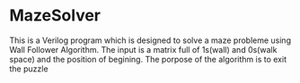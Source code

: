 # MazeSolver
This is a Verilog program which is designed to solve a maze probleme using Wall Follower Algorithm. The input is a matrix full of 1s(wall) and 0s(walk space) and the position of begining. The porpose of the algorithm is to exit the puzzle 
